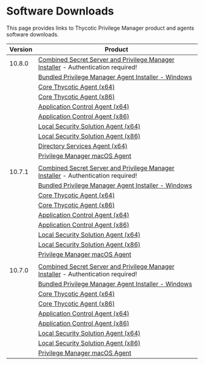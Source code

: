 [title]: # (Software Downloads)
[tags]: # (links)
[priority]: # (1502)
# Software Downloads

This page provides links to Thycotic Privilege Manager product and agents software downloads.

| Version | Product |
| ----- | ----- |
| 10.8.0 | [Combined Secret Server and Privilege Manager Installer](https://thycotic.force.com/support/s/download-onprem) - Authentication required! |
| | [Bundled Privilege Manager Agent Installer - Windows](https://tmsnuget.thycotic.com/software/Agents/ThycoticAgentsInstaller_x86_10_7_2266.exe) |
| | [Core Thycotic Agent (x64)](https://tmsnuget.thycotic.com/software/Agents/ThycoticAgent_x64_10_7_2266.msi) |
| | [Core Thycotic Agent (x86)](https://tmsnuget.thycotic.com/software/Agents/ThycoticAgent_x86_10_7_2266.msi) |
| | [Application Control Agent (x64)](https://tmsnuget.thycotic.com/software/Agents/Thycotic_ApplicationControlAgent_x64_10_7_2257.msi) |
| | [Application Control Agent (x86)](https://tmsnuget.thycotic.com/software/Agents/Thycotic_ApplicationControlAgent_x86_10_7_2257.msi) |
| | [Local Security Solution Agent (x64)](https://tmsnuget.thycotic.com/software/Agents/Thycotic_LocalSecurityAgent_x64_10_7_2219.msi) |
| | [Local Security Solution Agent (x86)](https://tmsnuget.thycotic.com/software/Agents/Thycotic_LocalSecurityAgent_x86_10_7_2219.msi) |
| | [Directory Services Agent (x64)](https://tmsnuget.thycotic.com/software/Agents/Thycotic_DirectoryServicesAgent_x64_10_8_1067.msi) |
| | [Privilege Manager macOS Agent](https://tmsnuget.thycotic.com/software/Agents/ThycoticManagementAgent-10.7.25.dmg) |
| | |
| 10.7.1 | [Combined Secret Server and Privilege Manager Installer](https://thycotic.force.com/support/s/download-onprem) - Authentication required! |
| | [Bundled Privilege Manager Agent Installer - Windows](https://tmsnuget.thycotic.com/software/Agents/ThycoticAgentsInstaller_x86_10_7_2266.exe) |
| | [Core Thycotic Agent (x64)](https://tmsnuget.thycotic.com/software/Agents/ThycoticAgent_x64_10_7_2266.msi) |
| | [Core Thycotic Agent (x86)](https://tmsnuget.thycotic.com/software/Agents/ThycoticAgent_x86_10_7_2266.msi) |
| | [Application Control Agent (x64)](https://tmsnuget.thycotic.com/software/Agents/Thycotic_ApplicationControlAgent_x64_10_7_2257.msi) |
| | [Application Control Agent (x86)](https://tmsnuget.thycotic.com/software/Agents/Thycotic_ApplicationControlAgent_x86_10_7_2257.msi) |
| | [Local Security Solution Agent (x64)](https://tmsnuget.thycotic.com/software/Agents/Thycotic_LocalSecurityAgent_x64_10_7_2219.msi) |
| | [Local Security Solution Agent (x86)](https://tmsnuget.thycotic.com/software/Agents/Thycotic_LocalSecurityAgent_x86_10_7_2219.msi) |
| | [Privilege Manager macOS Agent](https://tmsnuget.thycotic.com/software/Agents/ThycoticManagementAgent-10.7.25.dmg) |
| | |
| 10.7.0 | [Combined Secret Server and Privilege Manager Installer](https://thycotic.force.com/support/s/download-onprem) - Authentication required! |
| | [Bundled Privilege Manager Agent Installer - Windows](https://tmsnuget.thycotic.com/software/Agents/ThycoticAgentsInstaller_x86_10_7_2178.exe) |
| | [Core Thycotic Agent (x64)](https://tmsnuget.thycotic.com/software/Agents/ThycoticAgent_x64_10_7_2178.msi) |
| | [Core Thycotic Agent (x86)](https://tmsnuget.thycotic.com/software/Agents/ThycoticAgent_x86_10_7_2178.msi) |
| | [Application Control Agent (x64)](https://tmsnuget.thycotic.com/software/Agents/Thycotic_ApplicationControlAgent_x64_10_7_2206.msi) |
| | [Application Control Agent (x86)](https://tmsnuget.thycotic.com/software/Agents/Thycotic_ApplicationControlAgent_x86_10_7_2206.msi) |
| | [Local Security Solution Agent (x64)](https://tmsnuget.thycotic.com/software/Agents/Thycotic_LocalSecurityAgent_x64_10_7_2178.msi) |
| | [Local Security Solution Agent (x86)](https://tmsnuget.thycotic.com/software/Agents/Thycotic_LocalSecurityAgent_x86_10_7_2178.msi) |
| | [Privilege Manager macOS Agent](https://tmsnuget.thycotic.com/software/Agents/ThycoticManagementAgent-10.7.11.dmg) |
